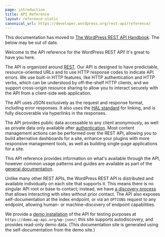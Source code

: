 ```yaml
---
page: introduction
title: API Reference
layout: reference-static
canonical_url: https://developer.wordpress.org/rest-api/reference/
---
```


<div class="warning">
This documentation has moved to <a href="https://developer.wordpress.org/rest-api/reference/">The WordPress REST API Handbook</a>. The below may be out of date.
</div>

Welcome to the API reference for the WordPress REST API! It's great to have you here.

The API is organized around [REST][]. Our API is designed to have predictable, resource-oriented URLs and to use HTTP response codes to indicate API errors. We use built-in HTTP features, like HTTP authentication and HTTP verbs, which can be understood by off-the-shelf HTTP clients, and we support cross-origin resource sharing to allow you to interact securely with the API from a client-side web application.

The API uses JSON exclusively as the request and response format, including error responses. It also uses the [HAL standard][] for linking, and is fully discoverable via hyperlinks in the responses.

The API provides public data accessable to any client anonymously, as well as private data only available after [authentication](/guide/authentication/). Most content management actions can be performed over the REST API, allowing you to build alternative dashboards for a site, enhance your plugins with more responsive management tools, as well as building single-page applications for a site.

This API reference provides information on what's available through the API, however common usage patterns and guides are available as part of the [general documentation](/).

Unlike many other REST APIs, the WordPress REST API is distributed and available individually on each site that supports it. This means there is no singular API root or base to contact; instead, we have [a discovery process](/guide/discovery/) that allows interacting with sites without prior contact. The API also exposes self-documentation at the index endpoint, or via an `OPTIONS` request to any endpoint, allowing human- or machine-discovery of endpoint capabilities.

We provide a [demo installation][demo] of the API for testing purposes at `https://demo.wp-api.org/wp-json/`; this site supports autodiscovery, and provides read-only demo data. (This documentation site is generated using the self-documentation from the demo site.)

[demo]: https://demo.wp-api.org/
[HAL standard]: http://stateless.co/hal_specification.html
[REST]: http://en.wikipedia.org/wiki/Representational_state_transfer

